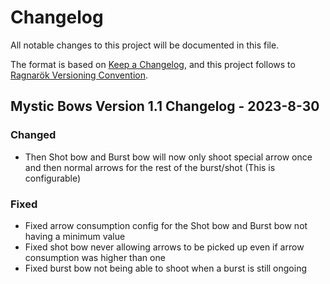 # Changelog

All notable changes to this project will be documented in this file.

The format is based on [Keep a Changelog](https://keepachangelog.com/en/1.0.0/), and this project follows to [Ragnarök Versioning Convention](https://shor.cz/ragnarok_versioning_convention).

## Mystic Bows Version 1.1 Changelog - 2023-8-30

### Changed

- Then Shot bow and Burst bow will now only shoot special arrow once and then normal arrows for the rest of the burst/shot (This is configurable)

### Fixed

- Fixed arrow consumption config for the Shot bow and Burst bow not having a minimum value
- Fixed shot bow never allowing arrows to be picked up even if arrow consumption was higher than one
- Fixed burst bow not being able to shoot when a burst is still ongoing
